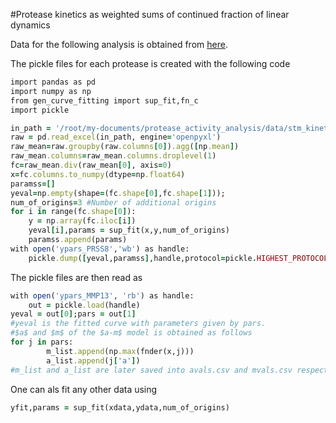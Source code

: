 #Protease kinetics as weighted sums of continued fraction of linear dynamics

Data for the following analysis is obtained from [here](https://github.com/avaamini/protease_activity_analysis/tree/master/data/stm_kinetic).

The pickle files for each protease is created with the following code
```rb
import pandas as pd
import numpy as np
from gen_curve_fitting import sup_fit,fn_c
import pickle

in_path = '/root/my-documents/protease_activity_analysis/data/stm_kinetic/MMP13_stm.xlsx'
raw = pd.read_excel(in_path, engine='openpyxl')
raw_mean=raw.groupby(raw.columns[0]).agg([np.mean])
raw_mean.columns=raw_mean.columns.droplevel(1)
fc=raw_mean.div(raw_mean[0], axis=0)
x=fc.columns.to_numpy(dtype=np.float64)
paramss=[]
yeval=np.empty(shape=(fc.shape[0],fc.shape[1]));
num_of_origins=3 #Number of additional origins
for i in range(fc.shape[0]):
    y = np.array(fc.iloc[i])
    yeval[i],params = sup_fit(x,y,num_of_origins)
    paramss.append(params)
with open('ypars_PRSS8','wb') as handle:
    pickle.dump([yeval,paramss],handle,protocol=pickle.HIGHEST_PROTOCOL)
```
The pickle files are then read as
```rb
with open('ypars_MMP13', 'rb') as handle:
    out = pickle.load(handle)
yeval = out[0];pars = out[1]
#yeval is the fitted curve with parameters given by pars.
#$a$ and $m$ of the $a-m$ model is obtained as follows
for j in pars:
        m_list.append(np.max(fnder(x,j)))
        a_list.append(j['a'])
#m_list and a_list are later saved into avals.csv and mvals.csv respectively.
```
One can als fit any other data using 
```rb
yfit,params = sup_fit(xdata,ydata,num_of_origins)
```
